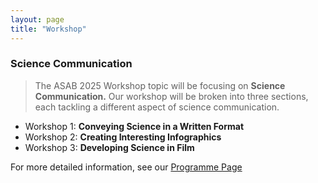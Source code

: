 ```yaml
---
layout: page
title: "Workshop"
---
```


### Science Communication  
>The ASAB 2025 Workshop topic will be focusing on **Science Communication.** Our workshop will be broken into three sections, each tackling a different aspect of science communication.  

* Workshop 1: **Conveying Science in a Written Format**
* Workshop 2: **Creating Interesting Infographics**
* Workshop 3: **Developing Science in Film**  

For more detailed information, see our [Programme Page](https://ASABSpring2025.github.io/Programme/)
